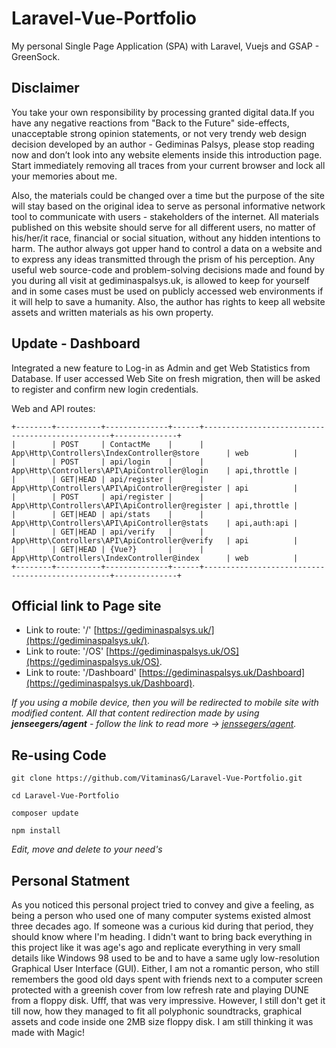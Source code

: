 # Laravel-Vue-Portfolio

My personal Single Page Application (SPA) with Laravel, Vuejs and GSAP - GreenSock.

## Disclaimer

You take your own responsibility by processing granted digital data.If you have any negative
reactions from "Back to the Future" side-effects, unacceptable strong opinion statements,
or not very trendy web design decision developed by an author - Gediminas Palsys, please
stop reading now and don’t look into any website elements inside this introduction page.
Start immediately removing all traces from your current browser and lock all your memories about me.

Also, the materials could be changed over a time but the purpose of the site will stay based
on the original idea to serve as personal informative network tool to communicate with users - stakeholders of
the internet. All materials published on this website should serve for all
different users, no matter of his/her/it race, financial or social situation, without any 
hidden intentions to harm. The author always got upper hand to control a data on a website
and to express any ideas transmitted through the prism of his perception. Any useful web 
source-code and problem-solving decisions made and found by you during all visit at
gediminaspalsys.uk, is allowed to keep for yourself and in some cases must be used on publicly
accessed web environments if it will help to save a humanity. Also, the author has rights
to keep all website assets and written materials as his own property.

## Update - Dashboard

Integrated a new feature to Log-in as Admin and get Web Statistics from Database. If user accessed
 Web Site on fresh migration, then will be asked to register and confirm new login credentials.
 
 Web and API routes:
 ```
 +--------+----------+--------------+------+-------------------------------------------------+--------------+
 |        | POST     | ContactMe    |      | App\Http\Controllers\IndexController@store      | web          |
 |        | POST     | api/login    |      | App\Http\Controllers\API\ApiController@login    | api,throttle |
 |        | GET|HEAD | api/register |      | App\Http\Controllers\API\ApiController@register | api          |
 |        | POST     | api/register |      | App\Http\Controllers\API\ApiController@register | api,throttle |
 |        | GET|HEAD | api/stats    |      | App\Http\Controllers\API\ApiController@stats    | api,auth:api |
 |        | GET|HEAD | api/verify   |      | App\Http\Controllers\API\ApiController@verify   | api          |
 |        | GET|HEAD | {Vue?}       |      | App\Http\Controllers\IndexController@index      | web          |
 +--------+----------+--------------+------+-------------------------------------------------+--------------+
```

## Official link to Page site

- Link to route: '/' [https://gediminaspalsys.uk/](https://gediminaspalsys.uk/).
- Link to route: '/OS' [https://gediminaspalsys.uk/OS](https://gediminaspalsys.uk/OS).
- Link to route: '/Dashboard' [https://gediminaspalsys.uk/Dashboard](https://gediminaspalsys.uk/Dashboard).

*If you using a mobile device, then you will be redirected to mobile site with modified content. 
All that content redirection made by using **jenseegers/agent** - follow the link to read more -> [jenssegers/agent](https://github.com/jenssegers/agent).*

## Re-using Code

```
git clone https://github.com/VitaminasG/Laravel-Vue-Portfolio.git
```
```
cd Laravel-Vue-Portfolio
```
```
composer update
```
```
npm install
```
*Edit, move and delete to your need's*

## Personal Statment

As you noticed this personal project tried to convey and give a feeling, as being a
person who used one of many computer systems existed almost three decades ago.
If someone was a curious kid during that period, they should know where I'm heading.
I didn't want to bring back everything in this project like it was age's ago and
replicate everything in very small details like Windows 98 used to be and to have
a same ugly low-resolution Graphical User Interface (GUI). Either, I am not a romantic
person, who still remembers the good old days spent with friends next to a computer
screen protected with a greenish cover from low refresh rate and playing DUNE from
a floppy disk. Ufff, that was very impressive. However, I still don't get it till now,
how they managed to fit all polyphonic soundtracks, graphical assets and code inside
one 2MB size floppy disk. I am still thinking it was made with Magic!
